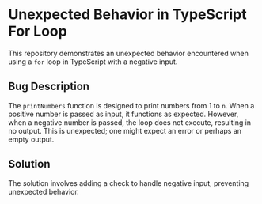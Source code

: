# Unexpected Behavior in TypeScript For Loop

This repository demonstrates an unexpected behavior encountered when using a `for` loop in TypeScript with a negative input.

## Bug Description

The `printNumbers` function is designed to print numbers from 1 to `n`. When a positive number is passed as input, it functions as expected. However, when a negative number is passed, the loop does not execute, resulting in no output.  This is unexpected; one might expect an error or perhaps an empty output.

## Solution

The solution involves adding a check to handle negative input, preventing unexpected behavior.